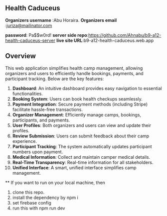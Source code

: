 ## Health Caduceus 


**Organizers username** :Abu Horaira.
**Organizers email** :juriza@mailinator.com

**password**: Pa$$w0rd!
 **server side repo**:https://github.com/Ahnabu/b9-a12-health-caduceus-server
**live site URL**:b9-a12-health-caduceus.web.app
## Overview
This web application simplifies health camp management, allowing organizers and users to efficiently handle bookings, payments, and participant tracking. Below are the key features:

1. **Dashboard**: An intuitive dashboard provides easy navigation to essential functionalities.
2. **Booking System**: Users can book health checkups seamlessly.
3. **Payment Integration**: Secure payment methods (including Stripe) facilitate hassle-free transactions.
4. **Organizer Management**: Efficiently manage camps, bookings, participants, and payments.
5. **User Profiles**: Both organizers and users can view and update their profiles.
6. **Review Submission**: Users can submit feedback about their camp experience.
7. **Participant Tracking**: The system automatically updates participant numbers upon payment.
8. **Medical Information**: Collect and maintain camper medical details.
9. **Real-Time Transparency**: Real-time information for all stakeholders.
10. **Unified Interface**: A smart, unified interface simplifies camp management.

** If you want to run on your local machine, then
1. clone this repo.
2. install the dependency by npm i
3. set firebase config
4. run this with npm run dev
